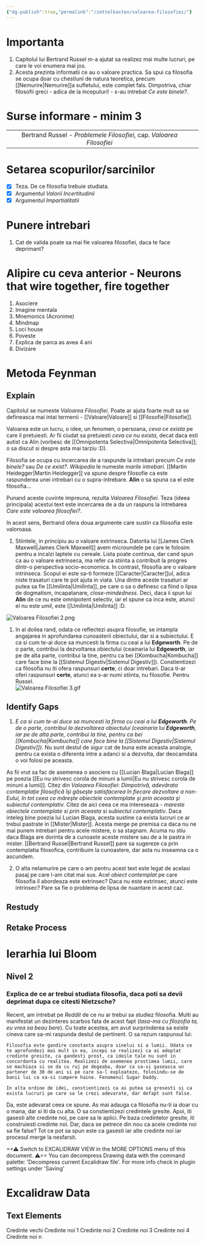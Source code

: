 ```yaml
---
{"dg-publish":true,"permalink":"/zettelkasten/valoarea-filosofiei/"}
---
```


# Importanta
1. Capitolul lui Bertrand Russel m-a ajutat sa realizez mai multe lucruri, pe care le voi enumera mai jos. 
2. Acesta prezinta informatii ce au o valoare practica. Sa spui ca filosofia se ocupa doar cu chestiuni de natura teoretica, precum [[Nemurire\|Nemurire]]a sufletului, este complet fals. Dimpotriva, chiar filosofii greci - adica de la inceputuri! - s-au intrebat *Ce este binele?*. 

# Surse informare - minim 3
|                                                                       |     |
| :-------------------------------------------------------------------: | --- |
| Bertrand Russel - *Problemele Filosofiei*, cap. *Valoarea Filosofiei* |     |
# Setarea scopurilor/sarcinilor
- [x] Teza. De ce filosofia trebuie studiata.
- [x] Argumentul *Valorii Incertitudinii*
- [x] Argumentul *Impartialitatii*
# Punere intrebari
1. Cat de valida poate sa mai fie valoarea filosofiei, daca te face deprimant? 
# Alipire cu ceva anterior - Neurons that wire together, fire together
1. Asociere 
2. Imagine mentala
3. Mnemonics (Acronime)
4. Mindmap
5. Loci house
6. Poveste
7. Explica de parca as avea 4 ani
8. Divizare 
# Metoda Feynman

## Explain
Capitolul se numeste *Valoarea Filosofiei*. Poate ar ajuta foarte mult sa se defineasca mai intai termenii - [[Valoare\|Valoare]] si [[Filosofie\|Filosofie]]. 

Valoarea este un lucru, o idee, un fenomen, o persoana, *ceva ce exista* pe care il pretuiesti. Ar fii ciudat sa pretuiesti *ceva ce nu exista*, decat daca esti autist ca Alin (vorbesc de [[Omnipotenta Selectiva\|Omnipotenta Selectiva]]; o sa discut si despre asta mai tarziu :D). 

Filosofia se ocupa cu incercarea de a raspunde la intrebari precum *Ce este binele?* sau *De ce exist?*. *Wikipedia* le numeste *marile intrebari*. [[Martin Heidegger\|Martin Heidegger]] va spune despre filosofie ca este raspunderea unei intrebari cu o supra-intrebare. **Alin** o sa spuna ca el este filosofia... 

Punand aceste cuvinte impreuna, rezulta *Valoarea Filosofiei*. Teza (ideea principala) acestui text este incercarea de a da un raspuns la intrebarea *Care este valoarea filosofiei?*. 

In acest sens, Bertrand ofera doua argumente care sustin ca filosofia este valoroasa. 

1. Stiintele, in principiu au o valoare extrinseca. Datorita lui [[James Clerk Maxwell\|James Clerk Maxwell]] avem microundele pe care le folosim pentru a incalzi laptele cu cereale. Lista poate continua, dar cand spun ca au o valoare extrinseca, ma refer ca stiinta a contribuit la progres dintr-o perspectiva socio-economica. In contrast, filosofia are o valoare intrinseca. Scopul ei este sa-ti formeze [[Caracter\|Caracter]]ul, adica niste trasaturi care te pot ajuta in viata. Una dintre aceste trasaturi ar putea sa fie [[Umilinta\|Umilinta]], pe care o sa o definesc ca fiind o lipsa de dogmatism, incapatanare, *close-mindedness*. Deci, daca ii spun lui **Alin** de ce nu este omnipotent selectiv, iar el spune ca inca este, atunci el nu este *umil*, este [[Umilinta\|Umilinta]] :D.  

![Valoarea Filosofiei 2.png](/img/user/Excalidraw/Valoarea%20Filosofiei%202.png)
1. In al doilea rand, odata ce reflectezi asupra filosofie, se intampla angajarea in aprofundarea cunoasterii obiectului, dar si a subiectului. E ca si cum te-ai duce sa muncesti la firma cu ceai a lui **Edgeworth**. Pe de o parte, contribui la dezvoltarea obiectului (ceainaria lui **Edgeworth**, iar pe de alta parte, contribui la tine, pentru ca bei [[Kombucha\|Kombucha]] care face bine la [[Sistemul Digestiv\|Sistemul Digestiv]]). Constientizezi ca filosofia nu iti ofera raspunsuri **certe**, ci doar intrebari. Daca ti-ar oferi raspunsuri **certe**, atunci ea s-ar numi stiinta, nu filosofie. Pentru Russel.  
![Valoarea Filosofiei 3.gif](/img/user/Excalidraw/Valoarea%20Filosofiei%203.gif)
## Identify Gaps
1. *E ca si cum te-ai duce sa muncesti la firma cu ceai a lui **Edgeworth**. Pe de o parte, contribui la dezvoltarea obiectului (ceainaria lui **Edgeworth**, iar pe de alta parte, contribui la tine, pentru ca bei [[Kombucha\|Kombucha]] care face bine la [[Sistemul Digestiv\|Sistemul Digestiv]]).* Nu sunt destul de sigur cat de buna este aceasta analogie, pentru ca exista o diferenta intre a adanci si a dezvolta, dar deocamdata o voi folosi pe aceasta. 

As fii vrut sa fac de asemenea o asociere cu [[Lucian Blaga\|Lucian Blaga]] pe poezia [[Eu nu strivesc corola de minuni a lumii\|Eu nu strivesc corola de minuni a lumii]]. Citez din *Valoarea Filosofiei*: *Dimpotrivă, adevărata contemplaţie filosofică îşi găseşte satisfacerea în fiecare dezvoltare a non-Eului, în tot ceea ce măreşte obiectele contemplate şi prin aceasta şi subiectul contemplativ.* Citez de aici ceea ce ma intereseaza - *mareste obiectele contemplate si prin aceasta si subiectul contemplativ*. Daca inteleg bine poezia lui Lucian Blaga, acesta sustine ca exista lucruri ce ar trebui pastrate in [[Mister\|Mister]]. Acesta merge pe premisa ca daca nu ne mai punem intrebari pentru acele mistere, o sa stagnam. Acuma nu stiu daca Blaga are dorinta de a cunoaste aceste mistere sau de a le pastra in mister. [[Bertrand Russel\|Bertrand Russel]] pare sa sugereze ca prin contemplatia filosofica, contribuim la cunoastere, dar asta nu inseamna ca o ascundem. 

2. O alta nelamurire pe care o am pentru acest text este legat de acelasi pasaj pe care l-am citat mai sus. Acel *obiect contemplat* pe care filosofia il abordeaza este extrinsec? Daca nu este extrinsec, atunci este intrinsec? Pare sa fie o problema de lipsa de nuantare in acest caz.
## Restudy
## Retake Process
# Ierarhia lui Bloom


## Nivel 2
### Explica de ce ar trebui studiata filosofia, daca poti sa devii deprimat dupa ce citesti Nietzsche?
Recent, am intrebat pe *Reddit* de ce nu ar trebui sa studiez filosofia. Multi au manifestat un dezinteres scarbos fata de acest fapt (*lasa-ma cu filozofia ta, eu vrea sa beau bere*). Cu toate acestea, am avut surprinderea sa existe cineva care sa-mi raspunda destul de pertinent. O sa rezum raspunsul lui: 

	Filosofia este gandire constanta asupra sinelui si a lumii. Odata ce te aprofundezi mai mult in ea, incepi sa realizezi ca ai adoptat credinte gresite, ca gandesti prost, ca ideile tale nu sunt in concordanta cu realitea. Realizezi de asemenea prostimea lumii, care se machiaza si se da cu ruj pe degeaba, doar ca sa-si gaseasca un partener de 30 de ani si pe care sa-l exploateze, folosindu-se de banii lui ca sa-si cumpere haine. Fenomenul Sugar Daddy. 
	
	In alta ordine de idei, constientizezi ca ai putea sa gresesti si ca exista lucruri pe care sa le crezi adevarate, dar defapt sunt false. 

Da, este adevarat ceea ce spune. As mai adauga ca filosofia nu-ti ia doar cu o mana, dar si iti da cu alta. O sa constientizezi credintele gresite. Apoi, iti gasesti alte credinte noi, pe care sa le aplici. Pe baza credintelor gresite, iti construiesti credinte noi. Dar, daca se petrece din nou ca acele credinte noi sa fie false? Tot ce pot sa spun este ca gasesti iar alte credinte noi iar procesul merge la nesfarsit. 


<div class="transclusion internal-embed is-loaded"><div class="markdown-embed">




==⚠  Switch to EXCALIDRAW VIEW in the MORE OPTIONS menu of this document. ⚠== You can decompress Drawing data with the command palette: 'Decompress current Excalidraw file'. For more info check in plugin settings under 'Saving'


# Excalidraw Data

## Text Elements
Credinte vechi 
Credinte noi 1 
Credinte noi 2 
Credinte noi 3 
Credinte noi 4 
Credinte noi n 


</div></div>
